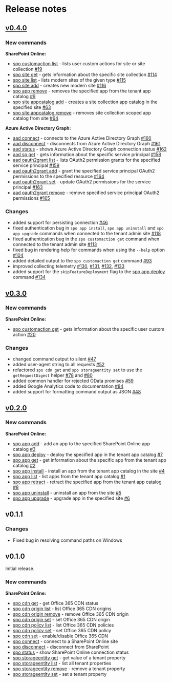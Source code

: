 # Release notes

## [v0.4.0](https://github.com/SharePoint/office365-cli/releases/tag/v0.4.0)

### New commands

**SharePoint Online:**

- [spo customaction list](../cmd/spo/customaction/customaction-list.md) - lists user custom actions for site or site collection [#19](https://github.com/SharePoint/office365-cli/issues/19)
- [spo site get](../cmd/spo/site/site-get.md) - gets information about the specific site collection [#114](https://github.com/SharePoint/office365-cli/issues/114)
- [spo site list](../cmd/spo/site/site-list.md) - lists modern sites of the given type [#115](https://github.com/SharePoint/office365-cli/issues/115)
- [spo site add](../cmd/spo/site/site-add.md) - creates new modern site [#116](https://github.com/SharePoint/office365-cli/issues/116)
- [spo app remove](../cmd/spo/app/app-remove.md) - removes the specified app from the tenant app catalog [#9](https://github.com/SharePoint/office365-cli/issues/9)
- [spo site appcatalog add](../cmd/spo/site/site-appcatalog-add.md) - creates a site collection app catalog in the specified site [#63](https://github.com/SharePoint/office365-cli/issues/63)
- [spo site appcatalog remove](../cmd/spo/site/site-appcatalog-remove.md) - removes site collection scoped app catalog from site [#64](https://github.com/SharePoint/office365-cli/issues/64)

**Azure Active Directory Graph:**

- [aad connect](../cmd/aad/connect.md) - connects to the Azure Active Directory Graph [#160](https://github.com/SharePoint/office365-cli/issues/160)
- [aad disconnect](../cmd/aad/disconnect.md) - disconnects from Azure Active Directory Graph [#161](https://github.com/SharePoint/office365-cli/issues/161)
- [aad status](../cmd/aad/status.md) - shows Azure Active Directory Graph connection status [#162](https://github.com/SharePoint/office365-cli/issues/162)
- [aad sp get](../cmd/aad/sp/sp-get.md) - gets information about the specific service principal [#158](https://github.com/SharePoint/office365-cli/issues/158)
- [aad oauth2grant list](../cmd/aad/oauth2grant/oauth2grant-list.md) - lists OAuth2 permission grants for the specified service principal [#159](https://github.com/SharePoint/office365-cli/issues/159)
- [aad oauth2grant add](../cmd/aad/oauth2grant/oauth2grant-add.md) - grant the specified service principal OAuth2 permissions to the specified resource [#164](https://github.com/SharePoint/office365-cli/issues/164)
- [aad oauth2grant set](../cmd/aad/oauth2grant/oauth2grant-set.md) - update OAuth2 permissions for the service principal [#163](https://github.com/SharePoint/office365-cli/issues/163)
- [aad oauth2grant remove](../cmd/aad/oauth2grant/oauth2grant-remove.md) - remove specified service principal OAuth2 permissions [#165](https://github.com/SharePoint/office365-cli/issues/165)

### Changes

- added support for persisting connection [#46](https://github.com/SharePoint/office365-cli/issues/46)
- fixed authentication bug in `spo app install`, `spo app uninstall` and `spo app upgrade` commands when connected to the tenant admin site [#118](https://github.com/SharePoint/office365-cli/issues/118)
- fixed authentication bug in the `spo customaction get` command when connected to the tenant admin site [#113](https://github.com/SharePoint/office365-cli/issues/113)
- fixed bug in rendering help for commands when using the `--help` option [#104](https://github.com/SharePoint/office365-cli/issues/104)
- added detailed output to the `spo customaction get` command [#93](https://github.com/SharePoint/office365-cli/issues/93)
- improved collecting telemetry [#130](https://github.com/SharePoint/office365-cli/issues/130), [#131](https://github.com/SharePoint/office365-cli/issues/131), [#132](https://github.com/SharePoint/office365-cli/issues/132), [#133](https://github.com/SharePoint/office365-cli/issues/133)
- added support for the `skipFeatureDeployment` flag to the [spo app deploy](../cmd/spo/app/app-deploy.md) command [#134](https://github.com/SharePoint/office365-cli/issues/134)

## [v0.3.0](https://github.com/SharePoint/office365-cli/releases/tag/v0.3.0)

### New commands

**SharePoint Online:**

- [spo customaction get](../cmd/spo/customaction/customaction-get.md) - gets information about the specific user custom action [#20](https://github.com/SharePoint/office365-cli/issues/20)

### Changes

- changed command output to silent [#47](https://github.com/SharePoint/office365-cli/issues/47)
- added user-agent string to all requests [#52](https://github.com/SharePoint/office365-cli/issues/52)
- refactored `spo cdn get` and `spo storageentity set` to use the `getRequestDigest` helper [#78](https://github.com/SharePoint/office365-cli/issues/78) and [#80](https://github.com/SharePoint/office365-cli/issues/80)
- added common handler for rejected OData promises [#59](https://github.com/SharePoint/office365-cli/issues/59)
- added Google Analytics code to documentation [#84](https://github.com/SharePoint/office365-cli/issues/84)
- added support for formatting command output as JSON [#48](https://github.com/SharePoint/office365-cli/issues/48)

## [v0.2.0](https://github.com/SharePoint/office365-cli/releases/tag/v0.2.0)

### New commands

**SharePoint Online:**

- [spo app add](../cmd/spo/app/app-add.md) - add an app to the specified SharePoint Online app catalog [#3](https://github.com/SharePoint/office365-cli/issues/3)
- [spo app deploy](../cmd/spo/app/app-deploy.md) - deploy the specified app in the tenant app catalog [#7](https://github.com/SharePoint/office365-cli/issues/7)
- [spo app get](../cmd/spo/app/app-get.md) - get information about the specific app from the tenant app catalog [#2](https://github.com/SharePoint/office365-cli/issues/2)
- [spo app install](../cmd/spo/app/app-install.md) - install an app from the tenant app catalog in the site [#4](https://github.com/SharePoint/office365-cli/issues/4)
- [spo app list](../cmd/spo/app/app-list.md) - list apps from the tenant app catalog [#1](https://github.com/SharePoint/office365-cli/issues/1)
- [spo app retract](../cmd/spo/app/app-retract.md) - retract the specified app from the tenant app catalog [#8](https://github.com/SharePoint/office365-cli/issues/8)
- [spo app uninstall](../cmd/spo/app/app-uninstall.md) - uninstall an app from the site [#5](https://github.com/SharePoint/office365-cli/issues/5)
- [spo app upgrade](../cmd/spo/app/app-upgrade.md) - upgrade app in the specified site [#6](https://github.com/SharePoint/office365-cli/issues/6)

## v0.1.1

### Changes

- Fixed bug in resolving command paths on Windows

## v0.1.0

Initial release.

### New commands

**SharePoint Online:**

- [spo cdn get](../cmd/spo/cdn/cdn-get.md) - get Office 365 CDN status
- [spo cdn origin list](../cmd/spo/cdn/cdn-origin-list.md) - list Office 365 CDN origins
- [spo cdn origin remove](../cmd/spo/cdn/cdn-origin-remove.md) - remove Office 365 CDN origin
- [spo cdn origin set](../cmd/spo/cdn/cdn-origin-set.md) - set Office 365 CDN origin
- [spo cdn policy list](../cmd/spo/cdn/cdn-policy-list.md) - list Office 365 CDN policies
- [spo cdn policy set](../cmd/spo/cdn/cdn-policy-set.md) - set Office 365 CDN policy
- [spo cdn set](../cmd/spo/cdn/cdn-set.md) - enable/disable Office 365 CDN
- [spo connect](../cmd/spo/connect.md) - connect to a SharePoint Online site
- [spo disconnect](../cmd/spo/disconnect.md) - disconnect from SharePoint
- [spo status](../cmd/spo/status.md) - show SharePoint Online connection status
- [spo storageentity get](../cmd/spo/storageentity/storageentity-get.md) - get value of a tenant property
- [spo storageentity list](../cmd/spo/storageentity/storageentity-list.md) - list all tenant properties
- [spo storageentity remove](../cmd/spo/storageentity/storageentity-remove.md) - remove a tenant property
- [spo storageentity set](../cmd/spo/storageentity/storageentity-set.md) - set a tenant property